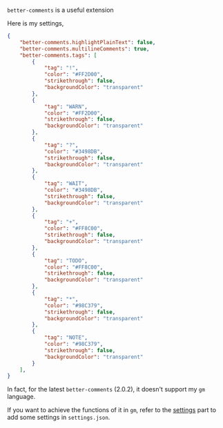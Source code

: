 `better-comments` is a useful extension

Here is my settings,
```json
{
	"better-comments.highlightPlainText": false,
    "better-comments.multilineComments": true,
    "better-comments.tags": [
        {
            "tag": "!",
            "color": "#FF2D00",
            "strikethrough": false,
            "backgroundColor": "transparent"
        },
        {
            "tag": "WARN",
            "color": "#FF2D00",
            "strikethrough": false,
            "backgroundColor": "transparent"
        },
        {
            "tag": "?",
            "color": "#3498DB",
            "strikethrough": false,
            "backgroundColor": "transparent"
        },
        {
            "tag": "WAIT",
            "color": "#3498DB",
            "strikethrough": false,
            "backgroundColor": "transparent"
        },
        {
            "tag": "+",
            "color": "#FF8C00",
            "strikethrough": false,
            "backgroundColor": "transparent"
        },
        {
            "tag": "TODO",
            "color": "#FF8C00",
            "strikethrough": false,
            "backgroundColor": "transparent"
        },
        {
            "tag": "*",
            "color": "#98C379",
            "strikethrough": false,
            "backgroundColor": "transparent"
        },
        {
            "tag": "NOTE",
            "color": "#98C379",
            "strikethrough": false,
            "backgroundColor": "transparent"
        }
    ],
}
```

In fact, for the latest `better-comments` (2.0.2), it doesn't support my `gm` language.

If you want to achieve the functions of it in `gm`, refer to the [settings](../settings/README) part to add some settings in `settings.json`.